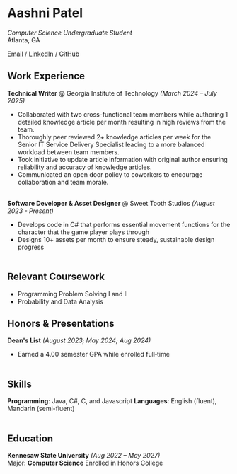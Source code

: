 # Aashni Patel

_Computer Science Undergraduate Student_ <br>
Atlanta, GA

[Email](mailto:apate301@students.kennesaw.edu) / [LinkedIn](https://www.linkedin.com/in/aashni-patel-11953222b/) / [GitHub](https://github.com/aashni-patel)

## Work Experience 

**Technical Writer** @ Georgia Institute of Technology  _(March 2024 – July 2025)_ <br>
- Collaborated with two cross-functional team members while authoring 1 detailed knowledge article per month resulting in high reviews from the team.
- Thoroughly peer reviewed 2+ knowledge articles per week for the Senior IT Service Delivery Specialist leading to a more balanced workload between team members.
- Took initiative to update article information with original author ensuring reliability and accuracy of knowledge articles. 
- Communicated an open door policy to coworkers to encourage collaboration and team morale. 
<br><br>

**Software Developer & Asset Designer** @ Sweet Tooth Studios  _(August 2023 - Present)_ <br>
- Develops code in C# that performs essential movement functions for the character that the game player plays through
- Designs 10+ assets per month to ensure steady, sustainable design progress 
<br><br>

## Relevant Coursework 

- Programming Problem Solving I and II
- Probability and Data Analysis 

## Honors & Presentations

**Dean's List** _(August 2023; May 2024; Aug 2024)_ <br>
- Earned a 4.00 semester GPA while enrolled full‑time
<br><br>

## Skills

**Programming**: Java, C#, C, and Javascript
**Languages**: English (fluent), Mandarin (semi-fluent)
<br><br>


## Education

**Kennesaw State University** _(Aug 2022 – May 2027)_ <br>
Major: **Computer Science**
Enrolled in Honors College

